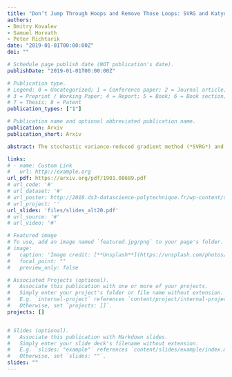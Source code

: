 ```yaml
---
title: "Don’t Jump Through Hoops and Remove Those Loops: SVRG and Katyusha are Better Without the Outer Loop"
authors:
- Dmitry Kovalev
- Samuel Horvath
- Peter Richtarik
date: "2019-01-01T00:00:00Z"
doi: ""

# Schedule page publish date (NOT publication's date).
publishDate: "2019-01-01T00:00:00Z"

# Publication type.
# Legend: 0 = Uncategorized; 1 = Conference paper; 2 = Journal article;
# 3 = Preprint / Working Paper; 4 = Report; 5 = Book; 6 = Book section;
# 7 = Thesis; 8 = Patent
publication_types: ["1"]

# Publication name and optional abbreviated publication name.
publication: Arxiv
publication_short: Arxiv

abstract: The stochastic variance-reduced gradient method (*SVRG*) and its accelerated variant (*Katyusha*) have attracted enormous attention in the machine learning community in the last few years due to their superior theoretical properties and empirical behaviour on training supervised machine learning models via the empirical risk minimization paradigm. A key structural element in both of these methods is the inclusion of an outer loop at the beginning of which  a full pass over the training data is made in order to compute the exact gradient, which is then used to construct a variance-reduced estimator of the gradient. In this work we design _loopless variants_ of both of these methods. In particular,  we remove the outer loop and replace its function by a coin flip performed in each iteration designed to trigger, with a small probability, the computation of the gradient. We prove that the new methods enjoy the same superior theoretical convergence properties as the original methods. However, we demonstrate through numerical experiments that our methods have substantially superior practical behavior.

links:
# - name: Custom Link
#   url: http://example.org
url_pdf: https://arxiv.org/pdf/1901.08689.pdf
# url_code: '#'
# url_dataset: '#'
# url_poster: http://2018.ds3-datascience-polytechnique.fr/wp-content/uploads/2018/06/DS3-342.pdf
# url_project: ''
url_slides: 'files/slides_alt20.pdf'
# url_source: '#'
# url_video: '#'

# Featured image
# To use, add an image named `featured.jpg/png` to your page's folder.
# image:
#   caption: 'Image credit: [**Unsplash**](https://unsplash.com/photos/pLCdAaMFLTE)'
#   focal_point: ""
#   preview_only: false

# Associated Projects (optional).
#   Associate this publication with one or more of your projects.
#   Simply enter your project's folder or file name without extension.
#   E.g. `internal-project` references `content/project/internal-project/index.md`.
#   Otherwise, set `projects: []`.
projects: []


# Slides (optional).
#   Associate this publication with Markdown slides.
#   Simply enter your slide deck's filename without extension.
#   E.g. `slides: "example"` references `content/slides/example/index.md`.
#   Otherwise, set `slides: ""`.
slides: ""
---
```

